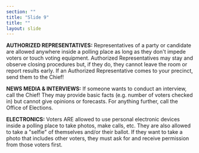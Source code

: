 ```yaml
---
section: ""
title: "Slide 9"
title: ""
layout: slide
---
```


**AUTHORIZED REPRESENTATIVES:** Representatives of a party or candidate are allowed anywhere inside a polling place as long as they don't impede voters or touch voting equipment. Authorized Representatives may stay and observe closing procedures but, if they do, they cannot leave the room or report results early. If an Authorized Representative comes to your precinct, send them to the Chief!

**NEWS MEDIA & INTERVIEWS:** If someone wants to conduct an interview, call the Chief! They may provide basic facts (e.g. number of voters checked in) but cannot give opinions or forecasts. For anything further, call the Office of Elections.

**ELECTRONICS:** Voters ARE allowed to use personal electronic devices inside a polling place to take photos, make calls, etc. They are also allowed to take a "selfie" of themselves and/or their ballot. If they want to take a photo that includes other voters, they must ask for and receive permission from those voters first.

